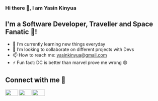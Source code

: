 ### Hi there 👋, I am Yasin Kinyua
<!--![GitHub followers](https://img.shields.io/github/followers/yaska1706?label=Github%20Followers&style=social)
![Twitter Follow](https://img.shields.io/twitter/follow/young_swashluv?label=followers&style=social)-->


## I'm a Software Developer, Traveller and Space Fanatic 🔭!


- 🌱 I’m currently learning new things everyday 
- 👯 I’m looking to collaborate on different projects with Devs
- 📫 How to reach me: yasinkinyua@gmail.com
- ⚡ Fun fact: DC is better than marvel prove me wrong 😄
 

## Connect with me 📱
<img align="left" src="https://cdn.jsdelivr.net/npm/simple-icons@v3/icons/twitter.svg" href="https://twitter.com/yaska_1706" width="40" height="20"/><img align="left" src="https://cdn.jsdelivr.net/npm/simple-icons@v3/icons/linkedin.svg" href= "https://www.linkedin.com/in/yasin-kinyua-murithi/" width="40" height="20"/><img align="left" src="https://cdn.jsdelivr.net/npm/simple-icons@3.13.0/icons/instagram.svg" href= "https://www.instagram.com/_yaska_1706/" width="40" height="20"/>
<!--
**Yaska1706/yaska1706** is a ✨ _special_ ✨ repository because its `README.md` (this file) appears on your GitHub profile.

Here are some ideas to get you started:

- 🔭 I’m currently working on ...
- 🌱 I’m currently learning ...
- 👯 I’m looking to collaborate on ...
- 🤔 I’m looking for help with ...
- 💬 Ask me about ...
- 📫 How to reach me: ...
- 😄 Pronouns: ...
- ⚡ Fun fact: ...
-->
